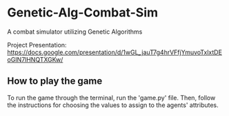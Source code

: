 # Genetic-Alg-Combat-Sim
A combat simulator utilizing Genetic Algorithms

Project Presentation:
https://docs.google.com/presentation/d/1wGL_jauT7g4hrVFfjYmuvoTxlxtDEoGIN7lHNQTXGKw/

## How to play the game
To run the game through the terminal, run the 'game.py' file. Then, follow the instructions for choosing the values to assign to the agents' attributes. 
